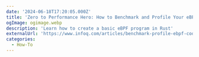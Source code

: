 ```yaml
---
date: '2024-06-18T17:20:05.000Z'
title: 'Zero to Performance Hero: How to Benchmark and Profile Your eBPF Code in Rust'
ogImage: ogimage.webp
description: 'Learn how to create a basic eBPF program in Rust'
externalUrl: 'https://www.infoq.com/articles/benchmark-profile-ebpf-code/'
categories:
  - How-To
---
```

